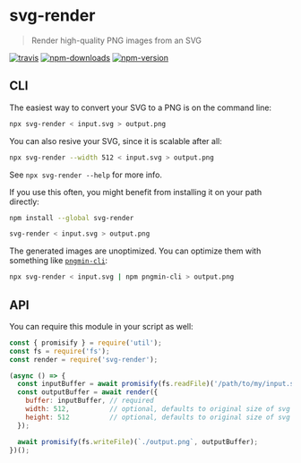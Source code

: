 # svg-render

> Render high-quality PNG images from an SVG

[![travis][travis.svg]][travis.link]
[![npm-downloads][npm-downloads.svg]][npm.link]
[![npm-version][npm-version.svg]][npm.link]

[travis.svg]: https://travis-ci.com/catdad-experiments/svg-render.svg?branch=master
[travis.link]: https://travis-ci.com/catdad-experiments/svg-render
[npm-downloads.svg]: https://img.shields.io/npm/dm/svg-render.svg
[npm.link]: https://www.npmjs.com/package/svg-render
[npm-version.svg]: https://img.shields.io/npm/v/svg-render.svg

## CLI

The easiest way to convert your SVG to a PNG is on the command line:

```bash
npx svg-render < input.svg > output.png
```

You can also resive your SVG, since it is scalable after all:

```bash
npx svg-render --width 512 < input.svg > output.png
```

See `npx svg-render --help` for more info.

If you use this often, you might benefit from installing it on your path directly:

```bash
npm install --global svg-render

svg-render < input.svg > output.png
```

The generated images are unoptimized. You can optimize them with something like [`pngmin-cli`](https://github.com/catdad-experiments/pngmin-cli):

```bash
npx svg-render < input.svg | npm pngmin-cli > output.png
```

## API

You can require this module in your script as well:

```javascript
const { promisify } = require('util');
const fs = require('fs');
const render = require('svg-render');

(async () => {
  const inputBuffer = await promisify(fs.readFile)('/path/to/my/input.svg');
  const outputBuffer = await render({
    buffer: inputBuffer, // required
    width: 512,          // optional, defaults to original size of svg
    height: 512          // optional, defaults to original size of svg
  });

  await promisify(fs.writeFile)(`./output.png`, outputBuffer);
})();
```
